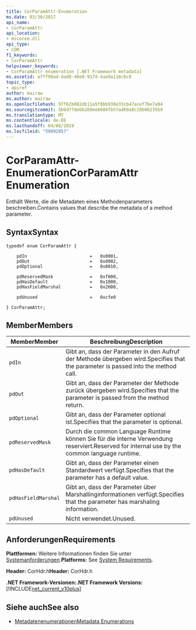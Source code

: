 ```yaml
---
title: CorParamAttr-Enumeration
ms.date: 03/30/2017
api_name:
- CorParamAttr
api_location:
- mscoree.dll
api_type:
- COM
f1_keywords:
- CorParamAttr
helpviewer_keywords:
- CorParamAttr enumeration [.NET Framework metadata]
ms.assetid: a7ff90ad-dad8-48e8-917d-4aa9a118cbc8
topic_type:
- apiref
author: mairaw
ms.author: mairaw
ms.openlocfilehash: 97f62b082db11a5f0bb930e33cb47acef76e7a04
ms.sourcegitcommit: 5b6d778ebb269ee6684fb57ad69a8c28b06235b9
ms.translationtype: MT
ms.contentlocale: de-DE
ms.lasthandoff: 04/08/2019
ms.locfileid: "59092057"
---
```

# <a name="corparamattr-enumeration"></a><span data-ttu-id="3a494-102">CorParamAttr-Enumeration</span><span class="sxs-lookup"><span data-stu-id="3a494-102">CorParamAttr Enumeration</span></span>
<span data-ttu-id="3a494-103">Enthält Werte, die die Metadaten eines Methodenparameters beschreiben.</span><span class="sxs-lookup"><span data-stu-id="3a494-103">Contains values that describe the metadata of a method parameter.</span></span>  
  
## <a name="syntax"></a><span data-ttu-id="3a494-104">Syntax</span><span class="sxs-lookup"><span data-stu-id="3a494-104">Syntax</span></span>  
  
```  
typedef enum CorParamAttr {  
  
    pdIn                        =   0x0001,  
    pdOut                       =   0x0002,  
    pdOptional                  =   0x0010,  
  
    pdReservedMask              =   0xf000,  
    pdHasDefault                =   0x1000,  
    pdHasFieldMarshal           =   0x2000,  
  
    pdUnused                    =   0xcfe0  
  
} CorParamAttr;  
```  
  
## <a name="members"></a><span data-ttu-id="3a494-105">Member</span><span class="sxs-lookup"><span data-stu-id="3a494-105">Members</span></span>  
  
|<span data-ttu-id="3a494-106">Member</span><span class="sxs-lookup"><span data-stu-id="3a494-106">Member</span></span>|<span data-ttu-id="3a494-107">Beschreibung</span><span class="sxs-lookup"><span data-stu-id="3a494-107">Description</span></span>|  
|------------|-----------------|  
|`pdIn`|<span data-ttu-id="3a494-108">Gibt an, dass der Parameter in den Aufruf der Methode übergeben wird.</span><span class="sxs-lookup"><span data-stu-id="3a494-108">Specifies that the parameter is passed into the method call.</span></span>|  
|`pdOut`|<span data-ttu-id="3a494-109">Gibt an, dass der Parameter der Methode zurück übergeben wird.</span><span class="sxs-lookup"><span data-stu-id="3a494-109">Specifies that the parameter is passed from the method return.</span></span>|  
|`pdOptional`|<span data-ttu-id="3a494-110">Gibt an, dass der Parameter optional ist.</span><span class="sxs-lookup"><span data-stu-id="3a494-110">Specifies that the parameter is optional.</span></span>|  
|`pdReservedMask`|<span data-ttu-id="3a494-111">Durch die common Language Runtime können Sie für die interne Verwendung reserviert.</span><span class="sxs-lookup"><span data-stu-id="3a494-111">Reserved for internal use by the common language runtime.</span></span>|  
|`pdHasDefault`|<span data-ttu-id="3a494-112">Gibt an, dass der Parameter einen Standardwert verfügt.</span><span class="sxs-lookup"><span data-stu-id="3a494-112">Specifies that the parameter has a default value.</span></span>|  
|`pdHasFieldMarshal`|<span data-ttu-id="3a494-113">Gibt an, dass der Parameter über Marshallinginformationen verfügt.</span><span class="sxs-lookup"><span data-stu-id="3a494-113">Specifies that the parameter has marshaling information.</span></span>|  
|`pdUnused`|<span data-ttu-id="3a494-114">Nicht verwendet.</span><span class="sxs-lookup"><span data-stu-id="3a494-114">Unused.</span></span>|  
  
## <a name="requirements"></a><span data-ttu-id="3a494-115">Anforderungen</span><span class="sxs-lookup"><span data-stu-id="3a494-115">Requirements</span></span>  
 <span data-ttu-id="3a494-116">**Plattformen:** Weitere Informationen finden Sie unter [Systemanforderungen](../../../../docs/framework/get-started/system-requirements.md).</span><span class="sxs-lookup"><span data-stu-id="3a494-116">**Platforms:** See [System Requirements](../../../../docs/framework/get-started/system-requirements.md).</span></span>  
  
 <span data-ttu-id="3a494-117">**Header:** CorHdr.h</span><span class="sxs-lookup"><span data-stu-id="3a494-117">**Header:** CorHdr.h</span></span>  
  
 **<span data-ttu-id="3a494-118">.NET Framework-Versionen:</span><span class="sxs-lookup"><span data-stu-id="3a494-118">.NET Framework Versions:</span></span>** [!INCLUDE[net_current_v10plus](../../../../includes/net-current-v10plus-md.md)]  
  
## <a name="see-also"></a><span data-ttu-id="3a494-119">Siehe auch</span><span class="sxs-lookup"><span data-stu-id="3a494-119">See also</span></span>

- [<span data-ttu-id="3a494-120">Metadatenenumerationen</span><span class="sxs-lookup"><span data-stu-id="3a494-120">Metadata Enumerations</span></span>](../../../../docs/framework/unmanaged-api/metadata/metadata-enumerations.md)
